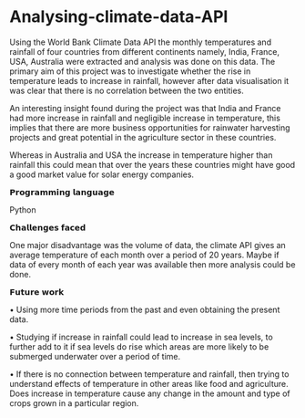 # Analysing-climate-data-API

Using the World Bank Climate Data API the monthly temperatures and rainfall of four countries from different continents namely, India, France, USA, Australia were extracted and analysis was done on this data. The primary aim of this project was to investigate whether the rise in temperature leads to increase in rainfall, however after data visualisation it was clear that there is no correlation between the two entities.

An interesting insight found during the project was that India and France had more increase in rainfall and negligible increase in temperature, this implies that there are more business opportunities for rainwater harvesting projects and great potential in the agriculture sector in these countries. 

Whereas in Australia and USA the increase in temperature higher than rainfall this could mean that over the years these countries might have good a good market value for solar energy companies.

𝗣𝗿𝗼𝗴𝗿𝗮𝗺𝗺𝗶𝗻𝗴 𝗹𝗮𝗻𝗴𝘂𝗮𝗴𝗲

Python

𝗖𝗵𝗮𝗹𝗹𝗲𝗻𝗴𝗲𝘀 𝗳𝗮𝗰𝗲𝗱 

One major disadvantage was the volume of data, the climate API gives an average temperature of each month over a period of 20 years. Maybe if data of every month of each year was available then more analysis could be done.

𝗙𝘂𝘁𝘂𝗿𝗲 𝘄𝗼𝗿𝗸 

• Using more time periods from the past and even obtaining the present data.

• Studying if increase in rainfall could lead to increase in sea levels, to further add to it if sea levels do rise which areas are more likely to be submerged underwater over a period of time.

• If there is no connection between temperature and rainfall, then trying to understand effects of temperature in other areas like food and agriculture. Does increase in temperature cause any change in the amount and type of crops grown in a particular region.
